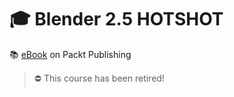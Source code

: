 # :mortar_board: Blender 2.5 HOTSHOT

:books: [eBook][ebook] on Packt Publishing

> :no_entry: This course has been retired!

[ebook]: https://www.packtpub.com/product/blender-2-5-hotshot/9781849513104
